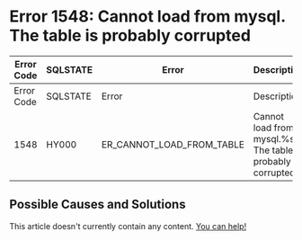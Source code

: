 
# Error 1548: Cannot load from mysql. The table is probably corrupted


| Error Code | SQLSTATE | Error | Description |
| --- | --- | --- | --- |
| Error Code | SQLSTATE | Error | Description |
| 1548 | HY000 | ER_CANNOT_LOAD_FROM_TABLE | Cannot load from mysql.%s. The table is probably corrupted |




## Possible Causes and Solutions


This article doesn't currently contain any content. [You can help!](/en/writing-and-editing-knowledge-base-articles/)

